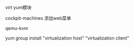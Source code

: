 virt yum模块

cockpit-machines 添加web菜单

qemu-kvm

yum group install "virtualization host" "virtualization client"